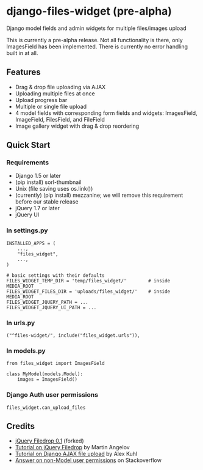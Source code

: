 django-files-widget (pre-alpha)
===================

Django model fields and admin widgets for multiple files/images upload

This is currently a pre-alpha release. Not all functionality is there, only ImagesField has been implemented. There is currently no error handling built in at all.

Features
--------

- Drag &amp; drop file uploading via AJAX
- Uploading multiple files at once
- Upload progress bar
- Multiple or single file upload
- 4 model fields with corresponding form fields and widgets: ImagesField, ImageField, FilesField, and FileField
- Image gallery widget with drag &amp; drop reordering

Quick Start
-----------

### Requirements ###
- Django 1.5 or later
- (pip install) sorl-thumbnail
- Unix (file saving uses os.link())
- (currently) (pip install) mezzanine; we will remove this requirement before our stable release
- jQuery 1.7 or later
- jQuery UI

### In settings.py ###

    INSTALLED_APPS = (
        ...,
        "files_widget",
        ...,
    )
    
    # basic settings with their defaults
    FILES_WIDGET_TEMP_DIR = 'temp/files_widget/'        # inside MEDIA_ROOT
    FILES_WIDGET_FILES_DIR = 'uploads/files_widget/'    # inside MEDIA_ROOT
    FILES_WIDGET_JQUERY_PATH = ...
    FILES_WIDGET_JQUERY_UI_PATH = ...

### In urls.py ###

    ("^files-widget/", include("files_widget.urls")),

### In models.py ###

    from files_widget import ImagesField
  
    class MyModel(models.Model):
        images = ImagesField()

### Django Auth user permissions ###

    files_widget.can_upload_files

Credits
-------

- [jQuery Filedrop 0.1](https://github.com/weixiyen/jquery-filedrop) (forked)
- [Tutorial on jQuery Filedrop](http://tutorialzine.com/2011/09/html5-file-upload-jquery-php/) by Martin Angelov
- [Tutorial on Django AJAX file upload](http://kuhlit.blogspot.nl/2011/04/ajax-file-uploads-and-csrf-in-django-13.html) by Alex Kuhl
- [Answer on non-Model user permissions](http://stackoverflow.com/questions/13932774/how-can-i-use-django-permissions-without-defining-a-content-type-or-model) on Stackoverflow

